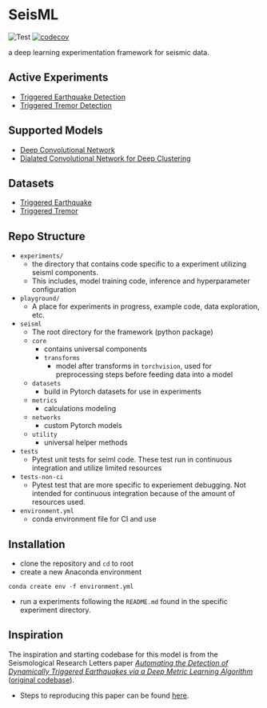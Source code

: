 # SeisML
![Test](https://github.com/blainerothrock/seisml/workflows/Test/badge.svg)
[![codecov](https://codecov.io/gh/blainerothrock/seisml/branch/master/graph/badge.svg)](https://codecov.io/gh/blainerothrock/seisml)

a deep learning experimentation framework for seismic data.

## Active Experiments
* [Triggered Earthquake Detection](experiments/triggered_earthquake/README.md)
* [Triggered Tremor Detection](experiments/triggered_tremor/README.md)

## Supported Models
* [Deep Convolutional Network](seisml/networks/convnet.py)
* [Dialated Convolutional Network for Deep Clustering](seisml/networks/dilated_convolutional.py)

## Datasets
* [Triggered Earthquake](experiments/triggered_earthquake)
* [Triggered Tremor](experiments/triggered_tremor)

## Repo Structure
* `experiments/`
    - the directory that contains code specific to a experiment utilizing seisml components.
    - This includes, model training code, inference and hyperparameter configuration 
* `playground/`
    - A place for experiments in progress, example code, data exploration, etc.
* `seisml`
    - The root directory for the framework (python package)
    * `core`
        - contains universal components
        - `transforms`
            - model after transforms in `torchvision`, used for preprocessing steps before feeding data into a model
    * `datasets`
        - build in Pytorch datasets for use in experiments
    * `metrics`
        - calculations modeling
    * `networks`
        - custom Pytorch models
    * `utility`
        - universal helper methods
* `tests`
    - Pytest unit tests for seiml code. These test run in continuous integration and utilize limited resources
* `tests-non-ci`
    - Pytest test that are more specific to experiement debugging. Not intended for continuous integration because of the amount of resources used.
* `environment.yml`
    - conda environment file for CI and use
    
    
## Installation
* clone the repository and `cd` to root
* create a new Anaconda environment
```shell script
conda create env -f environment.yml
``` 
* run a experiments following the `README.md` found in the specific experiment directory. 

## Inspiration 
The inspiration and starting codebase for this model is from the Seismological Research Letters paper 
*[Automating the Detection of Dynamically Triggered Earthquakes via a Deep Metric Learning Algorithm](https://pubs.geoscienceworld.org/ssa/srl/article-abstract/91/2A/901/579921/Automating-the-Detection-of-Dynamically-Triggered)*
([original codebase](https://github.com/interactiveaudiolab/earthquakes)). 
* Steps to reproducing this paper can be found [here](experiments/triggered_earthquake/README.md).
